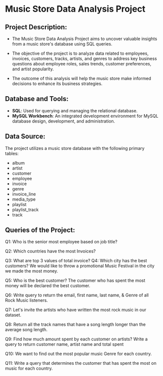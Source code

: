 # Music Store Data Analysis Project
##	Project Description:

*	The Music Store Data Analysis Project aims to uncover valuable insights from a music store's database using SQL queries.

*	The objective of the project is to analyze data related to employees, invoices, customers, tracks, artists, and genres to address key business questions about employee roles, sales trends, customer preferences, and artist popularity.

*	The outcome of this analysis will help the music store make informed decisions to enhance its business strategies.
## Database and Tools:
- **SQL**: Used for querying and managing the relational database.
- **MySQL Workbench**: An integrated development environment for MySQL database design, development, and administration.

## Data Source:
The project utilizes a music store database with the following primary tables:
* album
* artist
* customer
* employee
* invoice
* genre
* invoice_line
* media_type
* playlist
* playlist_track
* track

## Queries of the Project:

Q1: Who is the senior most employee based on job title?

Q2: Which countries have the most Invoices?

Q3: What are top 3 values of total invoice? Q4: Which city has the best customers? We would like to throw a promotional Music Festival in the city we made the most money.

Q5: Who is the best customer? The customer who has spent the most money will be declared the best customer.

Q6: Write query to return the email, first name, last name, & Genre of all Rock Music listeners.

Q7: Let's invite the artists who have written the most rock music in our dataset.

Q8: Return all the track names that have a song length longer than the average song length.

Q9: Find how much amount spent by each customer on artists? Write a query to return customer name, artist name and total spent

Q10: We want to find out the most popular music Genre for each country.

Q11: Write a query that determines the customer that has spent the most on music for each country.
